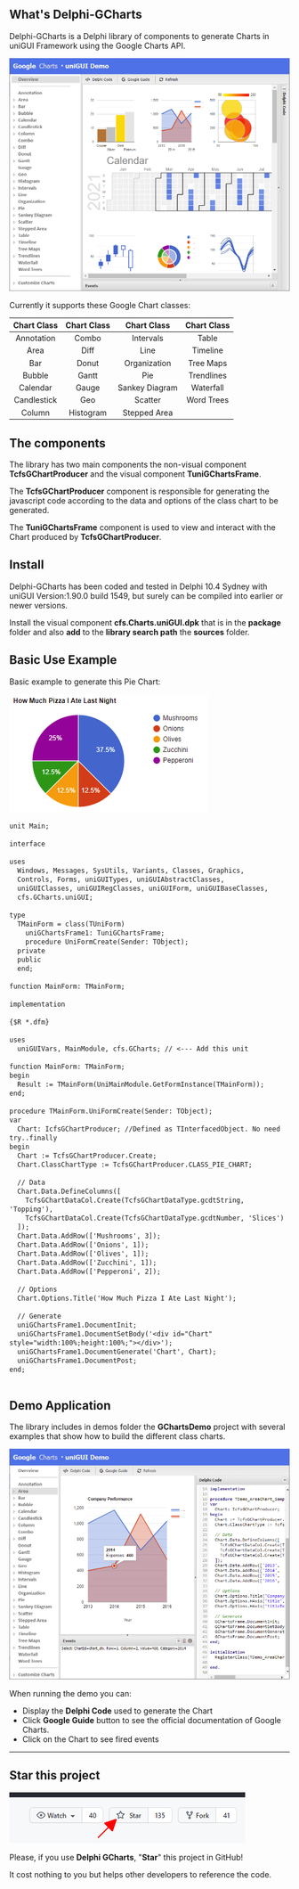 

## What's Delphi-GCharts

Delphi-GCharts is a Delphi library of components to generate Charts in uniGUI Framework using the Google Charts API. 



![Overview](./img/Overview.png)



Currently it supports  these Google Chart classes: 

| Chart Class | Chart Class |  Chart Class   | Chart Class |
| :---------: | :---------: | :------------: | :---------: |
| Annotation  |    Combo    |   Intervals    |    Table    |
|    Area     |    Diff     |      Line      |  Timeline   |
|     Bar     |    Donut    |  Organization  |  Tree Maps  |
|   Bubble    |    Gantt    |      Pie       | Trendlines  |
|  Calendar   |    Gauge    | Sankey Diagram |  Waterfall  |
| Candlestick |     Geo     |    Scatter     | Word Trees  |
|   Column    |  Histogram  |  Stepped Area  |             |



## The components

The library has two main components the non-visual component **TcfsGChartProducer** and the visual component **TuniGChartsFrame**.

The **TcfsGChartProducer** component is responsible for generating the javascript code according to the data and options of the class chart to be generated. 

The **TuniGChartsFrame** component is used to view and interact with the Chart produced by **TcfsGChartProducer**.

## Install

Delphi-GCharts has been coded and tested in Delphi 10.4 Sydney with uniGUI Version:1.90.0 build 1549, but surely can be compiled into earlier or newer versions.

Install the visual component **cfs.Charts.uniGUI.dpk** that is in the **package** folder and also **add** to the **library search path** the **sources** folder.



## Basic Use Example

Basic example to generate this Pie Chart:

![Pie Chart Sample](./img/PieChartSample.png)

````Delphi
unit Main;

interface

uses
  Windows, Messages, SysUtils, Variants, Classes, Graphics,
  Controls, Forms, uniGUITypes, uniGUIAbstractClasses,
  uniGUIClasses, uniGUIRegClasses, uniGUIForm, uniGUIBaseClasses,
  cfs.GCharts.uniGUI;

type
  TMainForm = class(TUniForm)
    uniGChartsFrame1: TuniGChartsFrame;
    procedure UniFormCreate(Sender: TObject);
  private
  public
  end;

function MainForm: TMainForm;

implementation

{$R *.dfm}

uses
  uniGUIVars, MainModule, cfs.GCharts; // <--- Add this unit

function MainForm: TMainForm;
begin
  Result := TMainForm(UniMainModule.GetFormInstance(TMainForm));
end;

procedure TMainForm.UniFormCreate(Sender: TObject);
var
  Chart: IcfsGChartProducer; //Defined as TInterfacedObject. No need try..finally
begin
  Chart := TcfsGChartProducer.Create;
  Chart.ClassChartType := TcfsGChartProducer.CLASS_PIE_CHART;

  // Data
  Chart.Data.DefineColumns([
    TcfsGChartDataCol.Create(TcfsGChartDataType.gcdtString, 'Topping'),
    TcfsGChartDataCol.Create(TcfsGChartDataType.gcdtNumber, 'Slices')
  ]);
  Chart.Data.AddRow(['Mushrooms', 3]);
  Chart.Data.AddRow(['Onions', 1]);
  Chart.Data.AddRow(['Olives', 1]);
  Chart.Data.AddRow(['Zucchini', 1]);
  Chart.Data.AddRow(['Pepperoni', 2]);

  // Options
  Chart.Options.Title('How Much Pizza I Ate Last Night');

  // Generate
  uniGChartsFrame1.DocumentInit;
  uniGChartsFrame1.DocumentSetBody('<div id="Chart" style="width:100%;height:100%;"></div>');
  uniGChartsFrame1.DocumentGenerate('Chart', Chart);
  uniGChartsFrame1.DocumentPost;
end;


````



## Demo Application

The library includes in demos folder the **GChartsDemo** project with several examples that show how to build the different class charts.

![Pie Chart Sample](./img/Demo.png)



When running the demo you can:

- Display the **Delphi Code** used to generate the Chart
- Click **Google Guide** button to see the official documentation of Google Charts.
- Click on the Chart  to see fired events



------

## Star this project

![Star this project](./img/Star.png)

Please, if you use **Delphi GCharts**, "**Star**" this project in GitHub! 

It cost nothing to you but helps other developers to reference the code.






